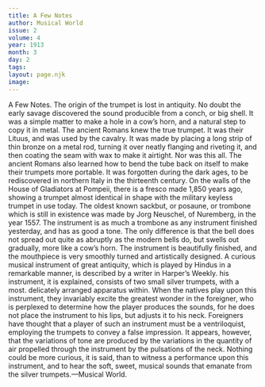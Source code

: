 ```yaml
---
title: A Few Notes
author: Musical World
issue: 2
volume: 4
year: 1913
month: 3
day: 2
tags:
layout: page.njk
image:
---
```

A Few Notes.    The origin of the trumpet is lost in antiquity. No doubt the early savage discovered the sound producible from a conch, or big shell. It was a simple matter to make a hole in a cow’s horn, and a natural step to copy it in metal. The ancient Romans knew the true trumpet. It was their Lituus, and was used by the cavalry. It was made by placing a long strip of thin bronze on a metal rod, turning it over neatly flanging and riveting it, and then coating the seam with wax to make it airtight. Nor was this all. The ancient Romans also learned how to bend the tube back on itself to make their trumpets more portable. It was forgotten during the dark ages, to be rediscovered in northern Italy in the thirteenth century.    On the walls of the House of Gladiators at Pompeii, there is a fresco made 1,850 years ago, showing a trumpet almost identical in shape with the military keyless trumpet in use today. The oldest known sackbut, or posaune, or trombone which is still in existence was made by Jorg Neuschel, of Nuremberg, in the year 1557. The instrument is as much a trombone as any instrument finished yesterday, and has as good a tone. The only difference is that the bell does not spread out quite as abruptly as the modern bells do, but swells out gradually, more like a cow’s horn. The instrument is beautifully finished, and the mouthpiece is very smoothly turned and artistically designed.    A curious musical instrument of great antiquity, which is played by Hindus in a remarkable manner, is described by a writer in Harper’s Weekly. his instrument, it is explained, consists of two small silver trumpets, with a most. delicately arranged apparatus within.    When the natives play upon this instrument, they invariably excite the greatest wonder in the foreigner, who is perplexed to determine how the player produces the sounds, for he does not place the instrument to his lips, but adjusts it to his neck.    Foreigners have thought that a player of such an instrument must be a ventriloquist, employing the trumpets to convey a false impression. It appears, however, that the variations of tone are produced by the variations in the quantity of air propelled through the instrument by the pulsations of the neck.    Nothing could be more curious, it is said, than to witness a performance upon this instrument, and to hear the soft, sweet, musical sounds that emanate from the silver trumpets.—Musical World.

